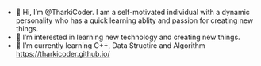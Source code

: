 - 👋 Hi, I’m @TharkiCoder. I am a self-motivated individual with a dynamic personality who has a quick learning ablity and passion for creating new things.
- 👀 I’m interested in learning new technology and creating new things.
- 🌱 I’m currently learning C++, Data Structire and Algorithm
https://tharkicoder.github.io/
